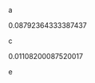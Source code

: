 a
<!--START:foo-->
0.08792364333387437
<!--END:foo-->
c
<!--START:bar-->
0.01108200087520017
<!--END:bar-->
e
